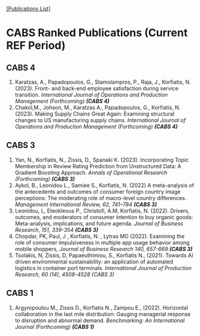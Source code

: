 [[Publications List]](publications.md)  

# CABS Ranked Publications (Current REF Period)

## CABS 4

1. Karatzas, A., Papadopoulos, G., Stamolampros, P., Raja, J., Korfiatis, N. (2023). Front- and back-end employee satisfaction during service transition. *International Journal of Operations and Production Management (Forthcoming) **(CABS 4)***
2. Chakol,M., Johson, M., Karatzas A., Papadopoulos, G., Korfiatis, N. (2023). Making Supply Chains Great Again: Examining structural changes to US manufacturing supply chains. *International Journal of Operations and Production Management (Forthcoming) **(CABS 4)***

## CABS 3

1. Yan, N., Korfiatis, N., Zissis, D., Spanaki K. (2023). Incorporating Topic Membership in Review Rating Prediction from Unstructured Data: A Gradient Boosting Approach. *Annals of Operational Research (Forthcoming)* ***(CABS 3)***
2. Aykol, B., Leonidou L., Samiee S., Korfiatis, N. (2022) A meta-analysis of the antecedents and outcomes of consumer foreign country image perceptions: The moderating role of macro-level country differences. *Management International Review, 62, 741–784*  ***(CABS 3)***
3. Leonidou, L, Eteokleous P., Christofi, A.M, Korfiatis, N. (2022). Drivers, outcomes, and moderators of consumer intention to buy organic goods: Meta-analysis, implications, and future agenda. *Journal of Business Research, 151, 339-354 **(CABS 3)***
4. Chopdar, PK, Paul, J , Korfiatis, N. , Lytras MD (2022). Examining the role of consumer impulsiveness in multiple app usage behavior among mobile shoppers, *Journal of Business Research 140, 657-669* ***(CABS 3)***
5. Tsolakis, N, Zissis, D, Papaeuthimiou, S., Korfiatis N., (2021). Towards AI driven environmental sustainability: an application of automated logistics in container port terminals. *International Journal of Production Research, 60 (14), 4508-4528 **(CABS 3*)**

## CABS 1

1. Argyropoulou M., Zissis D., Korfiatis N., Zampou E., (2022). Horizontal collaboration in the last mile distribution: Gauging managerial response to disruption and abnormal demand. *Benchmarking: An International Journal* *(Forthcoming)* ***(CABS 1)***
